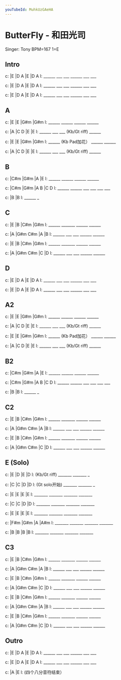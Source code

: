 ```yaml
---
youTubeId: MuhkUzGAeHA
---
```


# ButterFly - 和田光司

Singer: Tony BPM=167 1=E

## Intro

c: |E     |D   A    |E     |D   A
l:  ______ ___ ___   ______ ___ ___

c: |E     |D   A    |E     |D   A
l:  ______ ___ ___   ______ ___ ___

c: |E     |D   A    |E     |D   A
l:  ______ ___ ___   ______ ___ ___

## A

c: |E     |E     |G#m   |G#m
l:  ______ ______ ______ ______

c: |A     |C   D  |E           |E
l:  ______ ___ ___ (Kb/Gt riff) ______

c: |E     |E            |G#m   |G#m
l:  ______ (Kb Pad加花） ______ ______

c: |A     |C   D  |E           |E
l:  ______ ___ ___ (Kb/Gt riff) ______

## B

c: |C#m   |G#m   |A     |E
l:  ______ ______ ______ ______

c: |C#m   |G#m   |A   B  |C   D
l:  ______ ______ ___ ___ ___ ___

c: |B     |B
l:  ______ _

## C

c: |E       |B       |C#m     |G#m
l:  ______   _______  ______   ______

c: |A       |G#m C#m |A       |B
l:  ______   ___ ___  ______   ______

c: |E       |B       |C#m     |G#m
l:  ______   _______  ______   ______

c: |A       |G#m C#m |C       |D
l:  ______   ___ ___  ______   ______

## D

c: |E     |D   A    |E     |D   A
l:  ______ ___ ___   ______ ___ ___

c: |E     |D   A    |E     |D   A
l:  ______ ___ ___   ______ ___ ___

## A2

c: |E     |E     |G#m   |G#m
l:  ______ ______ ______ ______

c: |A     |C   D  |E           |E
l:  ______ ___ ___ (Kb/Gt riff) ______

c: |E     |E            |G#m   |G#m
l:  ______ (Kb Pad加花） ______ ______

c: |A     |C   D  |E           |E
l:  ______ ___ ___ (Kb/Gt riff) ______

## B2

c: |C#m   |G#m   |A     |E
l:  ______ ______ ______ ______

c: |C#m   |G#m   |A   B  |C   D
l:  ______ ______ ___ ___ ___ ___

c: |B     |B
l:  ______ _

## C2

c: |E       |B       |C#m     |G#m
l:  ______   _______  ______   ______

c: |A       |G#m C#m |A       |B
l:  ______   ___ ___  ______   ______

c: |E       |B       |C#m     |G#m
l:  ______   _______  ______   ______

c: |A       |G#m C#m |C       |D
l:  ______   ___ ___  ______   ______

## E (Solo)
c: |E           |D      |E      |D
l:  (Kb/Gt riff) _______ _______ _

c: |C            |C      |D      |D
l:  (Gt solo开始) _______ _______ _

c: |E      |E      |E      |E
l:  _______ _______ _______ _______

c: |C      |C      |D      |D
l:  _______ _______ _______ _______

c: |E      |E      |E      |E
l:  _______ _______ _______ _______

c: |F#m    |G#m    |A      |A#m
l:  _______ _______ _______ _______

c: |B      |B      |B      |B
l:  _______ _______ _______ _______

## C3

c: |E       |B       |C#m     |G#m
l:  ______   _______  ______   ______

c: |A       |G#m C#m |A       |B
l:  ______   ___ ___  ______   ______

c: |E       |B       |C#m     |G#m
l:  ______   _______  ______   ______

c: |A       |G#m C#m |C       |D
l:  ______   ___ ___  ______   ______

c: |E       |B       |C#m     |G#m
l:  ______   _______  ______   ______

c: |A       |G#m C#m |A       |B
l:  ______   ___ ___  ______   ______

c: |E       |B       |C#m     |G#m
l:  ______   _______  ______   ______

c: |A       |G#m C#m |C       |D
l:  ______   ___ ___  ______   ______

## Outro

c: |E     |D   A    |E     |D   A
l:  ______ ___ ___   ______ ___ ___

c: |E     |D   A    |E     |D   A
l:  ______ ___ ___   ______ ___ ___

c: |A     |E
l:         (四个八分音符结束）
